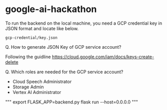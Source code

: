 # google-ai-hackathon

To run the backend on the local machine, you need a GCP credential key in JSON format and locate like below.
```
gcp-credential/key.json
```
Q. How to generate JSON Key of GCP service account?


Following the guidline
https://cloud.google.com/iam/docs/keys-create-delete


Q. Which roles are needed for the GCP service account?
- Cloud Speech Administrator	
- Storage Admin	
- Vertex AI Administrator	


"""
export FLASK_APP=backend.py
flask run --host=0.0.0.0 
"""